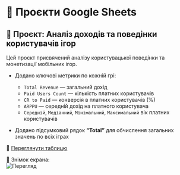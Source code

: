 # 📗 Проєкти Google Sheets

## 📌 Проєкт: Аналіз доходів та поведінки користувачів ігор

Цей проєкт присвячений аналізу користувацької поведінки та монетизації мобільних ігор.
- Додано ключові метрики по кожній грі:
  - `Total Revenue` — загальний дохід
  - `Paid Users Count` — кількість платних користувачів
  - `CR to Paid` — конверсія в платних користувачів (%)
  - `ARPPU` — середній дохід на платного користувача
  - `Середній`, `Медіанний`, `Мінімальний`, `Максимальний` вік платних користувачів

- Додано підсумковий рядок **“Total”** для обчислення загальних значень по всіх іграх

🔗 [Переглянути таблицю]([https://docs.google.com/spreadsheets/...](https://docs.google.com/spreadsheets/d/1HZo04_lgxyDE71YbKxHFV27XerpPfz8Y-cMFcAxXm-U/edit?gid=567183743#gid=567183743))  

📸 Знімок екрана:  
![Перегляд](./screenshots/game_revenue_sheet.png)
